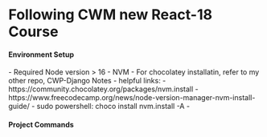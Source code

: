 # Following CWM new React-18 Course

<h4>Environment Setup</h4>
- Required Node version > 16
- NVM
- For chocolatey installatin, refer to my other repo, CWP-Django Notes
- helpful links:
    - https://community.chocolatey.org/packages/nvm.install
    - https://www.freecodecamp.org/news/node-version-manager-nvm-install-guide/
- sudo powershell: choco install nvm.install -A
-

<h4>Project Commands</h4>
